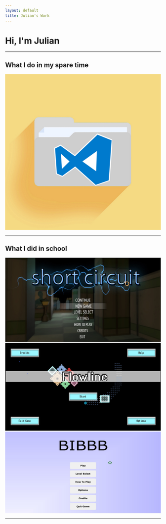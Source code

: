 ```yaml
---
layout: default
title: Julian's Work
---
```

# Hi, I'm Julian

---

## What I do in my spare time

<html>
    <div class="menuGrid">
        <a class="thumb" href="/projects/personal/vscode_fileexplorer"><img src="/files/images/folderIcon.jpg" alt="VSCode File Explorer"></a>
    </div>
</html>

---

## What I did in school

<html>
    <div class="menuGrid">
        <a class="thumb" href="/projects/school/shortcircuit"><img src="/files/images/ShortCircuit_1.jpg" alt="ShortCircuit"></a>
        <a class="thumb" href="/projects/school/flowline"><img src="/files/images/Flowline_1.jpg" alt="FlowLine"></a>
        <a class="thumb" href="/projects/school/bibbb"><img src="/files/images/BIBBB_1.jpg" alt="BIBBB"></a>
    </div>
</html>

---
